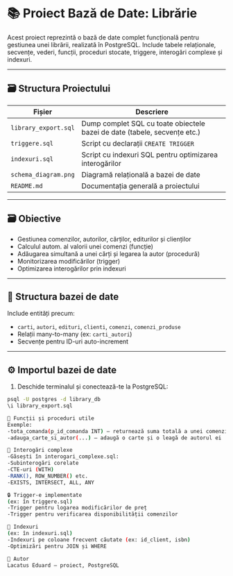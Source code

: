 # 📚 Proiect Bază de Date: Librărie

Acest proiect reprezintă o bază de date complet funcțională pentru gestiunea unei librării, realizată în PostgreSQL. Include tabele relaționale, secvențe, vederi, funcții, proceduri stocate, triggere, interogări complexe și indexuri.

---

## 🗃️ Structura Proiectului

| Fișier                  | Descriere                                                                 |
|--------------------------|---------------------------------------------------------------------------|
| `library_export.sql`     | Dump complet SQL cu toate obiectele bazei de date (tabele, secvențe etc.) |
| `triggere.sql`           | Script cu declarații `CREATE TRIGGER`                                     |
| `indexuri.sql`           | Script cu indexuri SQL pentru optimizarea interogărilor                   |
| `schema_diagram.png`     | Diagramă relațională a bazei de date                                      |
| `README.md`              | Documentația generală a proiectului                                       |


---

## 🗃️ Obiective

- Gestiunea comenzilor, autorilor, cărților, editurilor și clienților
- Calculul autom. al valorii unei comenzi (funcție)
- Adăugarea simultană a unei cărți și legarea la autor (procedură)
- Monitorizarea modificărilor (trigger)
- Optimizarea interogărilor prin indexuri

---

## 📐 Structura bazei de date

Include entități precum:

- `carti`, `autori`, `edituri`, `clienti`, `comenzi`, `comenzi_produse`
- Relații many-to-many (ex: `carti_autori`)
- Secvențe pentru ID-uri auto-increment

---

## ⚙️ Importul bazei de date

1. Deschide terminalul și conectează-te la PostgreSQL:
```bash
psql -U postgres -d library_db
\i library_export.sql

🔧 Funcții și proceduri utile
Exemple:
-tota_comanda(p_id_comanda INT) – returnează suma totală a unei comenzi
-adauga_carte_si_autor(...) – adaugă o carte și o leagă de autorul ei

🧠 Interogări complexe
-Găsești în interogari_complexe.sql:
-Subinterogări corelate
-CTE-uri (WITH)
-RANK(), ROW_NUMBER() etc.
-EXISTS, INTERSECT, ALL, ANY

🔒 Trigger-e implementate
(ex: în triggere.sql)
-Trigger pentru logarea modificărilor de preț
-Trigger pentru verificarea disponibilității comenzilor

🚀 Indexuri
(ex: în indexuri.sql)
-Indexuri pe coloane frecvent căutate (ex: id_client, isbn)
-Optimizări pentru JOIN și WHERE

📝 Autor
Lacatus Eduard – proiect, PostgreSQL
